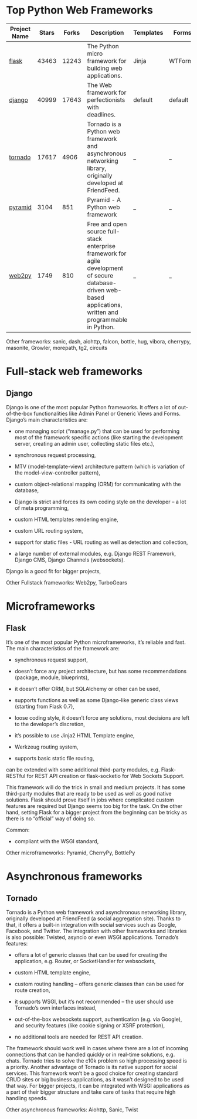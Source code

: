 # Top Python Web Frameworks

| Project Name | Stars | Forks | Description |Templates	| Forms	| ORM |
| ------------ | ----- | ----- | ----------- |----------|-------|-----|
| [flask](https://github.com/pallets/flask) | 43463 | 12243 | The Python micro framework for building web applications. | Jinja | WTForms | [SQLAlchemy](http://www.fullstackpython.com/object-relational-mappers-orms.html) |
| [django](https://github.com/django/django) | 40999 | 17643 | The Web framework for perfectionists with deadlines. | default | default | [Django ORM](https://www.fullstackpython.com/object-relational-mappers-orms.html) |
| [tornado](https://github.com/tornadoweb/tornado) | 17617 | 4906 | Tornado is a Python web framework and asynchronous networking library, originally developed at FriendFeed. | _ | _ | _ |
| [pyramid](https://github.com/Pylons/pyramid) | 3104 | 851 | Pyramid - A Python web framework | _ | _ | _ |
| [web2py](https://github.com/web2py/web2py) | 1749 | 810 | Free and open source full-stack enterprise framework for agile development of secure database-driven web-based applications, written and programmable in Python. | _ | _ | _ |

Other frameworks: sanic, dash, aiohttp, falcon, bottle, hug, vibora, cherrypy, masonite, Growler, morepath, tg2, circuits

# Full-stack web frameworks

## Django

Django is one of the most popular Python frameworks. It offers a lot of out-of-the-box functionalities like Admin Panel or Generic Views and Forms. Django’s main characteristics are:

* one managing script (“manage.py”) that can be used for performing most of the framework specific actions (like starting the development server, creating an admin user, collecting static files etc.),

* synchronous request processing,

* MTV (model-template-view) architecture pattern (which is variation of the model-view-controller pattern),

* custom object-relational mapping  (ORM) for communicating with the database,

* Django is strict and forces its own coding style on the developer – a lot of meta programming,

* custom HTML templates rendering engine,

* custom URL routing system,

* support for static files - URL routing as well as detection and collection,

* a large number of external modules, e.g. Django REST Framework, Django CMS, Django Channels (websockets).


Django is a good fit for bigger projects, 

Other Fullstack frameworks: Web2py, TurboGears
# Microframeworks

## Flask

It’s one of the most popular Python microframeworks, it’s reliable and fast.  The main characteristics of the framework are:

* synchronous request support,

* doesn’t force any project architecture, but has some recommendations (package, module, blueprints),

* it doesn’t offer ORM, but SQLAlchemy or other can be used,

* supports functions as well as some Django-like generic class views (starting from Flask 0.7),

* loose coding style, it doesn’t force any solutions, most decisions are left to the developer’s discretion,

* it’s possible to use Jinja2 HTML Template engine,

* Werkzeug routing system,

* supports basic static file routing,


can be extended with some additional third-party modules, e.g. Flask-RESTful for REST API creation or flask-socketio for Web Sockets Support.

This framework will do the trick in small and medium projects. It has some third-party modules that are ready to be used as well as good native solutions. Flask should prove itself in jobs where complicated custom features are required but Django seems too big for the task. On the other hand, setting Flask for a bigger project from the beginning can be tricky as there is no “official” way of doing so.

Common:
* compliant with the WSGI standard,

Other microframeworks: Pyramid,  CherryPy, BottlePy
# Asynchronous frameworks

## Tornado

Tornado is a Python web framework and asynchronous networking library, originally developed at FriendFeed (a social aggregation site). Thanks to that, it offers a built-in integration with social services such as Google, Facebook, and Twitter. The integration with other frameworks and libraries is also possible: Twisted, asyncio or even WSGI applications. Tornado’s features:

* offers a lot of generic classes that can be used for creating the application, e.g. Router, or SocketHandler for websockets,

* custom HTML template engine,

* custom routing handling – offers generic classes than can be used for route creation,

* it supports WSGI, but it’s not recommended – the user should use Tornado’s own interfaces instead,

* out-of-the-box websockets support, authentication (e.g. via Google), and security features (like cookie signing or XSRF protection),

* no additional tools are needed for REST API creation.

The framework should work well in cases where there are a lot of incoming connections that can be handled quickly or in real-time solutions, e.g. chats. Tornado tries to solve the c10k problem so high processing speed is a priority. Another advantage of Tornado is its native support for social services. This framework won’t be a good choice for creating standard CRUD sites or big business applications, as it wasn’t designed to be used that way. For bigger projects, it can be integrated with WSGI applications as a part of their bigger structure and take care of tasks that require high handling speeds.

Other asynchronous frameworks: Aiohttp, Sanic, Twist
